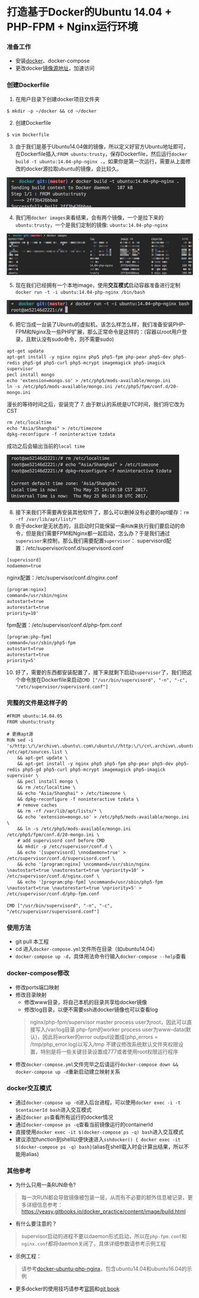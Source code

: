 # 打造基于Docker的Ubuntu 14.04 + PHP-FPM + Nginx运行环境

### 准备工作
- 安装[docker][1]、docker-compose
- 更改docker[镜像源地址][2]，加速访问

### 创建Dockerfile

1. 在用户目录下创建docker项目文件夹 
```
$ mkdir -p ~/docker && cd ~/docker
```
2. 创建Dockerfile
```
$ vim Dockerfile
```
3. 由于我们是基于Ubuntu14.04做的镜像，所以定义好官方Ubuntu地址即可，在Dockerfile插入:`FROM ubuntu:trusty`，保存Dockerfile，然后运行`docker build -t ubuntu:14.04-php-nginx .`，如果你是第一次运行，需要从上面修改的docker源拉取ubuntu的镜像，会比较久。

![](/images/14956931611685.jpg)

4. 我们用`docker images`来看结果，会有两个镜像，一个是拉下来的`ubuntu:trusty`，一个是我们定制的镜像: `ubuntu:14.04-php-nginx`

![](/images/14956932635561.jpg)

5. 现在我们已经拥有一个本地image，使用**交互模式**启动容器准备进行定制 `docker run -t -i ubuntu:14.04-php-nginx /bin/bash`

![](/images/14956933269280.jpg)

6. 把它当成一台装了Ubuntu的虚拟机，该怎么样怎么样，我们准备安装PHP-FPM和Nginx及一些PHP扩展，那么正常命令是这样的：(容器以root用户登录，且默认没有sudo命令，则不需要sudo)
```
apt-get update 
apt-get install -y nginx nginx php5 php5-fpm php-pear php5-dev php5-redis php5-gd php5-curl php5-mcrypt imagemagick php5-imagick supervisor
pecl install mongo
echo 'extension=mongo.so' > /etc/php5/mods-available/mongo.ini 
ln -s /etc/php5/mods-available/mongo.ini /etc/php5/fpm/conf.d/20-mongo.ini 
```
漫长的等待时间之后，安装完了
7. 由于默认的系统是UTC时间，我们将它改为CST
```
rm /etc/localtime
echo "Asia/Shanghai" > /etc/timezone
dpkg-reconfigure -f noninteractive tzdata
```
成功之后会输出当前的`local time`

![](/images/14956933774657.jpg)

8. 接下来我们不需要再安装其他软件了，那么可以删掉没有必要的apt缓存：`rm -rf /var/lib/apt/list/*`
9. 由于docker是无状态的，且启动时只能保留一条`RUN`来执行我们要启动的命令，但是我们需要FPM和Nginx都一起启动，怎么办？于是我们通过`supervisor`来控制，那么我们需要配置`supervisor`：
supervisord配置：/etc/supervisor/conf.d/supervisord.conf 
```
[supervisord]
nodaemon=true 
```
nginx配置：/etc/supervisor/conf.d/nginx.conf 
```
[program:nginx] 
command=/usr/sbin/nginx 
autostart=true 
autorestart=true 
priority=10'
```
fpm配置：/etc/supervisor/conf.d/php-fpm.conf
```
[program:php-fpm] 
command=/usr/sbin/php5-fpm 
autostart=true 
autorestart=true 
priority=5'
```
10. 好了，需要的东西都安装配置了，接下来就剩下启动`supervisor`了，我们把这个命令放在Dockerfile来启动`CMD ["/usr/bin/supervisord", "-n", "-c",  "/etc/supervisor/supervisord.conf"]`

### 完整的文件是这样子的
```
#FROM ubuntu:14.04.05
FROM ubuntu:trusty

# 更换apt源
RUN sed -i 's/http:\/\/archive\.ubuntu\.com\/ubuntu\//http:\/\/cn\.archive\.ubuntu\.com\/ubuntu\//g' /etc/apt/sources.list \
    && apt-get update \
    && apt-get install -y nginx php5 php5-fpm php-pear php5-dev php5-redis php5-gd php5-curl php5-mcrypt imagemagick php5-imagick supervisor \
    && pecl install mongo \
    && rm /etc/localtime \
    && echo "Asia/Shanghai" > /etc/timezone \
    && dpkg-reconfigure -f noninteractive tzdata \
    # remove caches
    && rm -rf /var/lib/apt/lists/* \
    && echo 'extension=mongo.so' > /etc/php5/mods-available/mongo.ini \
    && ln -s /etc/php5/mods-available/mongo.ini /etc/php5/fpm/conf.d/20-mongo.ini \
    # add supervisord conf before CMD
    && mkdir -p /etc/supervisor/conf.d \
    && echo '[supervisord] \nnodaemon=true' > /etc/supervisor/conf.d/supervisord.conf \
    && echo '[program:nginx] \ncommand=/usr/sbin/nginx \nautostart=true \nautorestart=true \npriority=10' > /etc/supervisor/conf.d/nginx.conf \
    && echo '[program:php-fpm] \ncommand=/usr/sbin/php5-fpm \nautostart=true \nautorestart=true \npriority=5' > /etc/supervisor/conf.d/php-fpm.conf
    
CMD ["/usr/bin/supervisord", "-n", "-c",  "/etc/supervisor/supervisord.conf"]

```

### 使用方法
- git pull 本工程
- cd 进入`docker-compose.yml`文件所在目录（如ubuntu14.04）
- `docker-compose up -d`，具体用法命令行输入`docker-compose --help`查看

### docker-compose修改
- 修改ports端口映射
- 修改目录映射
    - 修改www目录，将自己本机的目录共享给docker镜像
    - 修改log目录，以便不需要ssh进docker镜像也可以查看log
    > nginx/php-fpm/supervisor master process user为root，因此可以直接写入/var/log目录
    > php-fpm的worker process user为www-data(默认)，因此将worker的error output设置成(php_errors = /tmp/php_error.log)以写入/tmp
    > 不建议修改系统默认文件夹权限设置，特别是将一些关键目录设置成777或者使用root权限运行程序
- 修改`docker-compose.yml`文件完毕之后请运行`docker-compose down && docker-compose up -d`重新启动建立映射关系

### docker交互模式
- 通过`docker-compose up -d`进入后台进程，可以使用`docker exec -i -t $containerId bash`进入交互模式
- 通过`docker ps`查看所有运行的docker情况
- 通过`docker-compose ps -q`查看当前镜像运行的containerId
- 直接使用`docker exec -it $(docker-compose ps -q) bash`进入交互模式
- 建议添加function到shell以便快速进入`sshdocker() { docker exec -it $(docker-compose ps -q) bash}`(alias在shell载入时会计算出结果，所以不能用alias)

### 其他参考
- 为什么只用一条RUN命令?

> 每一次RUN都会导致镜像被包装一层，从而有不必要的额外信息被记录，更多详细信息参考：https://yeasy.gitbooks.io/docker_practice/content/image/build.html

- 有什么要注意的？

> supervisor启动的进程不要以daemon形式启动，所以在`php-fpm.conf`和`nginx.conf`都将daemon关闭了，具体详细参数请参考示例工程

- 示例工程：

> 请参考[docker-ubuntu-php-nginx][3]，包含ubuntu14.04和ubuntu16.04的示例

- 更多docker的使用技巧请参考[官网][1]和[git book][4]

[1]: https://www.docker.com/
[2]: https://c.163.com/wiki/index.php?title=DockerHub%E9%95%9C%E5%83%8F%E5%8A%A0%E9%80%9F
[3]: https://github.com/CsHeng/docker-ubuntu-php-nginx
[4]: https://yeasy.gitbooks.io/docker_practice/content/introduction/

